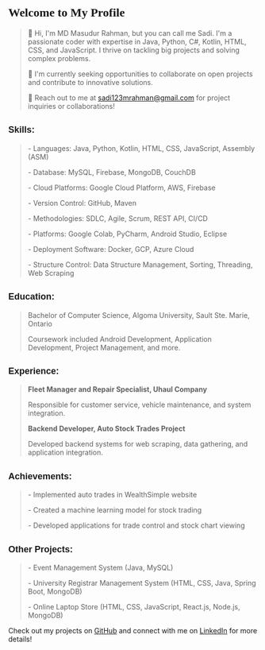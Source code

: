 <div style="text-align: left;">
    <h1><font size="+2" face="Verdana">Welcome to My Profile</font></h1>
    <blockquote>
        <p>👋 Hi, I'm MD Masudur Rahman, but you can call me Sadi. I'm a passionate coder with expertise in Java, Python, C#, Kotlin, HTML, CSS, and JavaScript. I thrive on tackling big projects and solving complex problems.</p>
        <p>🌱 I'm currently seeking opportunities to collaborate on open projects and contribute to innovative solutions.</p>
        <p>💞️ Reach out to me at <a href="mailto:sadi123mrahman@gmail.com">sadi123mrahman@gmail.com</a> for project inquiries or collaborations!</p>
    </blockquote>
    <h2><font size="+1" face="Arial">Skills:</font></h2>
    <blockquote>
        <p>- Languages: Java, Python, Kotlin, HTML, CSS, JavaScript, Assembly (ASM)</p>
        <p>- Database: MySQL, Firebase, MongoDB, CouchDB</p>
        <p>- Cloud Platforms: Google Cloud Platform, AWS, Firebase</p>
        <p>- Version Control: GitHub, Maven</p>
        <p>- Methodologies: SDLC, Agile, Scrum, REST API, CI/CD</p>
        <p>- Platforms: Google Colab, PyCharm, Android Studio, Eclipse</p>
        <p>- Deployment Software: Docker, GCP, Azure Cloud</p>
        <p>- Structure Control: Data Structure Management, Sorting, Threading, Web Scraping</p>
    </blockquote>
    <h2><font size="+1" face="Arial">Education:</font></h2>
    <blockquote>
        <p>Bachelor of Computer Science, Algoma University, Sault Ste. Marie, Ontario</p>
        <p>Coursework included Android Development, Application Development, Project Management, and more.</p>
    </blockquote>
    <h2><font size="+1" face="Arial">Experience:</font></h2>
    <blockquote>
        <p><b>Fleet Manager and Repair Specialist, Uhaul Company</b></p>
        <p>Responsible for customer service, vehicle maintenance, and system integration.</p>
        <p><b>Backend Developer, Auto Stock Trades Project</b></p>
        <p>Developed backend systems for web scraping, data gathering, and application integration.</p>
    </blockquote>
    <h2><font size="+1" face="Arial">Achievements:</font></h2>
    <blockquote>
        <p>- Implemented auto trades in WealthSimple website</p>
        <p>- Created a machine learning model for stock trading</p>
        <p>- Developed applications for trade control and stock chart viewing</p>
    </blockquote>
    <h2><font size="+1" face="Arial">Other Projects:</font></h2>
    <blockquote>
        <p>- Event Management System (Java, MySQL)</p>
        <p>- University Registrar Management System (HTML, CSS, Java, Spring Boot, MongoDB)</p>
        <p>- Online Laptop Store (HTML, CSS, JavaScript, React.js, Node.js, MongoDB)</p>
    </blockquote>
    <p>Check out my projects on <a href="https://github.com/sadiuchiha">GitHub</a> and connect with me on <a href="https://www.linkedin.com/in/masudur-rahman/">LinkedIn</a> for more details!</p>
</div>
